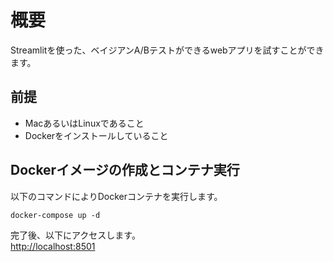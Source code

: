 # 概要
Streamlitを使った、ベイジアンA/Bテストができるwebアプリを試すことができます。

## 前提

- MacあるいはLinuxであること
- Dockerをインストールしていること  

## Dockerイメージの作成とコンテナ実行

以下のコマンドによりDockerコンテナを実行します。
```
docker-compose up -d
```

完了後、以下にアクセスします。  
<http://localhost:8501>
